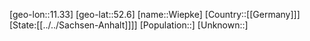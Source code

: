 ﻿---
location: [52.6,11.33]
type: City
tags:
- geo/City


SpocWebEntityId: 35595
isDeleted: false
confidential: public

---
[geo-lon::11.33]
[geo-lat::52.6]
[name::Wiepke]
[Country::[[Germany]]]
[State:[[../../Sachsen-Anhalt]]]]
[Population::]
[Unknown::]

